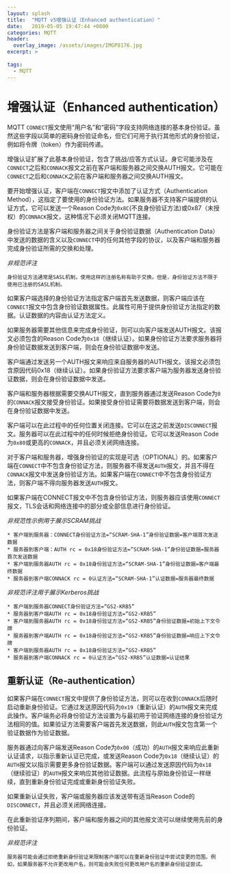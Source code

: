 ```yaml
---
layout: splash
title:  "MQTT v5增强认证（Enhanced authentication）"
date:   2019-05-05 19:47:44 +0800
categories: MQTT
header:
  overlay_image: /assets/images/IMGP8176.jpg
excerpt: >
     
tags: 
  - MQTT
---
```

# 增强认证（Enhanced authentication）
MQTT `CONNECT`报文使用“用户名”和“密码”字段支持网络连接的基本身份验证。虽然这些字段以简单的密码身份验证命名，但它们可用于执行其他形式的身份验证，例如将令牌（token）作为密码传递。

增强认证扩展了此基本身份验证，包含了挑战/应答方式认证。身它可能涉及在`CONNECT`之后和`CONNACK`报文之前在客户端和服务器之间交换AUTH报文。它可能在`CONNECT`之后和`CONNACK`之前在客户端和服务器之间交换AUTH报文。

要开始增强认证，客户端在`CONNECT`报文中添加了认证方式（Authentication Method），这指定了要使用的身份验证方法。如果服务器不支持客户端提供的认证方式，它可以发送一个Reason Code为`0x8C`(不良身份验证方法)或0x87（未授权）的`CONNACK`报文，这种情况下必须关闭MQTT连接。

身份验证方法是客户端和服务器之间关于身份验证数据（Authentication Data）中发送的数据的含义以及`CONNECT`中的任何其他字段的协议，以及客户端和服务器完成身份验证所需的交换和处理。


*非规范评注*

    身份验证方法通常是SASL机制，使用这样的注册名称有助于交换。但是，身份验证方法不限于使用已注册的SASL机制。

如果客户端选择的身份验证方法指定客户端首先发送数据，则客户端应该在`CONNECT`报文中包含身份验证数据属性。此属性可用于提供身份验证方法指定的数据。认证数据的内容由认证方法定义。

如果服务器需要其他信息来完成身份验证，则可以向客户端发送AUTH报文。该报文必须包含的Reason Code为`0x18`（继续认证）。如果身份验证方法要求服务器将身份验证数据发送到客户端，则会在身份验证数据中发送。

客户端通过发送另一个AUTH报文来响应来自服务器的AUTH报文。该报文必须包含原因代码0x18（继续认证）。如果身份验证方法要求客户端为服务器发送身份验证数据，则会在身份验证数据中发送。

客户端和服务器根据需要交换AUTH报文，直到服务器通过发送Reason Code为`0`的`CONNACK`报文接受身份验证。如果接受身份验证需要将数据发送到客户端，则会在身份验证数据中发送。

客户端可以在此过程中的任何位置关闭连接。它可以在这之前发送`DISCONNECT`报文。服务器可以在此过程中的任何时候拒绝身份验证。它可以发送Reason Code为`0x80`或更高的`CONNACK`，并且必须关闭网络连接。

对于客户端和服务器，增强身份验证的实现是可选（OPTIONAL）的。如果客户端在`CONNECT`中不包含身份验证方法，则服务器不得发送`AUTH`报文，并且不得在`CONNACK`报文中发送身份验证方法。如果客户端在`CONNECT`中不包含身份验证方法，则客户端不得向服务器发送`AUTH`报文。

如果客户端在CONNECT报文中不包含身份验证方法，则服务器应该使用`CONNECT`报文，TLS会话和网络连接中的部分或全部信息进行身份验证。

*非规范性示例用于展示SCRAM挑战*

    * 客户端到服务器：CONNECT身份验证方法=“SCRAM-SHA-1”身份验证数据=客户端首次发送数据
    * 服务器到客户端：AUTH rc = 0x18身份验证方法=“SCRAM-SHA-1”身份验证数据=服务器首次发送数据
    * 客户端到服务器AUTH rc = 0x18身份验证方法=“SCRAM-SHA-1”身份验证数据=客户端最终数据
    * 服务器到客户端CONNACK rc = 0认证方法=“SCRAM-SHA-1”认证数据=服务器最终数据

*非规范评注用于展示Kerberos挑战*

    * 客户端到服务器CONNECT身份验证方法=“GS2-KRB5”
    * 服务器到客户端AUTH rc = 0x18身份验证方法=“GS2-KRB5”
    * 客户端到服务器AUTH rc = 0x18身份验证方法=“GS2-KRB5”身份验证数据=初始上下文令牌
    * 服务器到客户端AUTH rc = 0x18身份验证方法=“GS2-KRB5”身份验证数据=响应上下文令牌
    * 客户端到服务器AUTH rc = 0x18身份验证方法=“GS2-KRB5”
    * 服务器到客户端CONNACK rc = 0认证方法=“GS2-KRB5”认证数据=认证结果

## 重新认证（Re-authentication）

如果客户端在`CONNECT`报文中提供了身份验证方法，则可以在收到`CONNACK`后随时启动重新身份验证。它通过发送原因代码为`0x19`（重新认证）的`AUTH`报文来完成此操作。客户端务必将身份验证方法设置为与最初用于验证网络连接的身份验证方法相同的值。如果验证方法需要客户端首先发送数据，则此`AUTH`报文包含第一个验证数据作为验证数据。

服务器通过向客户端发送Reason Code为`0x00`（成功）的`AUTH`报文来响应此重新认证请求，以指示重新认证已完成，或发送Reason Code为`0x18`（继续认证）的`AUTH`报文以指示需要更多身份验证数据。客户端可以通过发送原因代码为`0x18`（继续验证）的`AUTH`报文来响应其他验证数据。此流程与原始身份验证一样继续，直到重新身份验证完成或重新身份验证失败。

如果重新认证失败，客户端或服务器应该发送带有适当Reason Code的`DISCONNECT`，并且必须关闭网络连接。

在此重新验证序列期间，客户端和服务器之间的其他报文流可以继续使用先前的身份验证。

*非规范评注*

    服务器可能会通过拒绝重新身份验证来限制客户端可以在重新身份验证中尝试变更的范围。例如，如果服务器不允许更改用户名，则可能会失败任何更改用户名的重新身份验证尝试。
